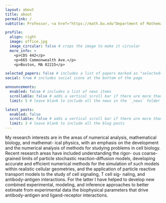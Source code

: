 ```yaml
---
layout: about
title: about
permalink: /
subtitle: Professor, <a href="https://math.bu.edu"Department of Mathematics and Statistics, Boston University</a>.

profile:
  align: right
  image: office.jpg
  image_circular: false # crops the image to make it circular
  more_info: >
    <p>CDS 442</p>
    <p>665 Commonwealth Ave.</p>
    <p>Boston, MA 02215</p>

selected_papers: false # includes a list of papers marked as "selected={true}"
social: true # includes social icons at the bottom of the page

announcements:
  enabled: false # includes a list of news items
  scrollable: false # adds a vertical scroll bar if there are more than 3 news items
  limit: 5 # leave blank to include all the news in the `_news` folder

latest_posts:
  enabled: false
  scrollable: false # adds a vertical scroll bar if there are more than 3 new posts items
  limit: 3 # leave blank to include all the blog posts
---
```


My research interests are in the areas of numerical analysis, mathematical biology, and mathemat-
ical physics, with an emphasis on the development and the numerical analysis of methods for
studying problems in cell biology. Recent research areas have included understanding the rigor-
ous coarse-grained limits of particle stochastic reaction-diffusion models, developing accurate and
efficient numerical methods for the simulation of such models within realistic cellular geometries,
and the application of particle reactive transport models to the study of cell signaling, T cell sig-
naling, and antibody-antigen interactions. For the latter I have helped to develop new combined
experimental, modeling, and inference approaches to better estimate from experimental data the
biophysical parameters that drive antibody-antigen and ligand-receptor interactions.